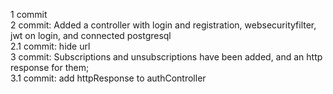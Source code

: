1 commit \
2 commit: Added a controller with login and registration, websecurityfilter, jwt on login, and connected postgresql \
2.1 commit: hide url \
3 commit: Subscriptions and unsubscriptions have been added, and an http response for them;\
3.1 commit: add httpResponse to authController